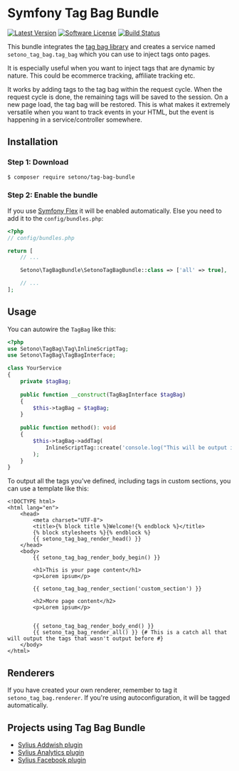 # Symfony Tag Bag Bundle

[![Latest Version][ico-version]][link-packagist]
[![Software License][ico-license]](LICENSE)
[![Build Status][ico-github-actions]][link-github-actions]

This bundle integrates the [tag bag library](https://github.com/Setono/tag-bag) and creates a service named
`setono_tag_bag.tag_bag` which you can use to inject tags onto pages.

It is especially useful when you want to inject tags that are dynamic by nature. This could be ecommerce tracking,
affiliate tracking etc.

It works by adding tags to the tag bag within the request cycle. When the request cycle is done, the remaining tags will
be saved to the session. On a new page load, the tag bag will be restored. This is what makes it extremely versatile when
you want to track events in your HTML, but the event is happening in a service/controller somewhere.

## Installation

### Step 1: Download

```bash
$ composer require setono/tag-bag-bundle
```

### Step 2: Enable the bundle

If you use [Symfony Flex](https://flex.symfony.com/) it will be enabled automatically. Else you need to add it to the `config/bundles.php`:

```php
<?php
// config/bundles.php

return [
    // ...

    Setono\TagBagBundle\SetonoTagBagBundle::class => ['all' => true],

    // ...
];
```

## Usage
You can autowire the `TagBag` like this:

```php
<?php
use Setono\TagBag\Tag\InlineScriptTag;
use Setono\TagBag\TagBagInterface;

class YourService
{
    private $tagBag;
    
    public function __construct(TagBagInterface $tagBag) 
    {
        $this->tagBag = $tagBag;
    }
    
    public function method(): void 
    {
        $this->tagBag->addTag(
            InlineScriptTag::create('console.log("This will be output in the console");')
        );
    }
}
```

To output all the tags you've defined, including tags in custom sections, you can use a template like this:

```twig
<!DOCTYPE html>
<html lang="en">
    <head>
        <meta charset="UTF-8">
        <title>{% block title %}Welcome!{% endblock %}</title>
        {% block stylesheets %}{% endblock %}
        {{ setono_tag_bag_render_head() }}
    </head>
    <body>
        {{ setono_tag_bag_render_body_begin() }}
        
        <h1>This is your page content</h1>
        <p>Lorem ipsum</p>
        
        {{ setono_tag_bag_render_section('custom_section') }}        

        <h2>More page content</h2>
        <p>Lorem ipsum</p>

        
        {{ setono_tag_bag_render_body_end() }}
        {{ setono_tag_bag_render_all() }} {# This is a catch all that will output the tags that wasn't output before #}
    </body>
</html>
```

## Renderers

If you have created your own renderer, remember to tag it `setono_tag_bag.renderer`. If you're using autoconfiguration,
it will be tagged automatically.

## Projects using Tag Bag Bundle
- [Sylius Addwish plugin](https://github.com/Setono/SyliusAddwishPlugin)
- [Sylius Analytics plugin](https://github.com/Setono/SyliusAnalyticsPlugin)
- [Sylius Facebook plugin](https://github.com/Setono/SyliusFacebookPlugin)

[ico-version]: https://poser.pugx.org/setono/tag-bag-bundle/v/stable
[ico-license]: https://poser.pugx.org/setono/tag-bag-bundle/license
[ico-github-actions]: https://github.com/Setono/TagBagBundle/workflows/build/badge.svg

[link-packagist]: https://packagist.org/packages/setono/tag-bag-bundle
[link-github-actions]: https://github.com/Setono/TagBagBundle/actions
